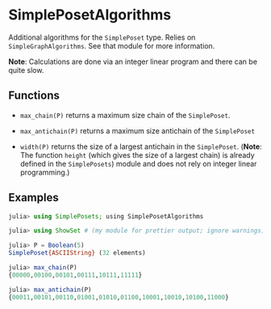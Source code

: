 # SimplePosetAlgorithms

Additional algorithms for the `SimplePoset` type. Relies on
`SimpleGraphAlgorithms`. See that module for more information.

**Note**: Calculations are done via an integer linear program and
  there can be quite slow.

## Functions

* `max_chain(P)` returns a maximum size chain of the `SimplePoset`.

* `max_antichain(P)` returns a maximum size antichain of the
`SimplePoset`

* `width(P)` returns the size of a largest antichain in the
  `SimplePoset`. (**Note**: The function `height` (which gives the size
  of a largest chain) is already defined in the `SimplePosets`) module
  and does not rely on integer linear programming.)

## Examples

```julia
julia> using SimplePosets; using SimplePosetAlgorithms

julia> using ShowSet # (my module for prettier output; ignore warnings)

julia> P = Boolean(5)
SimplePoset{ASCIIString} (32 elements)

julia> max_chain(P)
{00000,00100,00101,00111,10111,11111}

julia> max_antichain(P)
{00011,00101,00110,01001,01010,01100,10001,10010,10100,11000}
```
